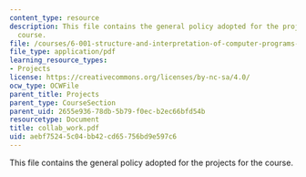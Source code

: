 ```yaml
---
content_type: resource
description: This file contains the general policy adopted for the projects for the
  course.
file: /courses/6-001-structure-and-interpretation-of-computer-programs-spring-2005/aebf75245c04bb42cd65756bd9e597c6_collab_work.pdf
file_type: application/pdf
learning_resource_types:
- Projects
license: https://creativecommons.org/licenses/by-nc-sa/4.0/
ocw_type: OCWFile
parent_title: Projects
parent_type: CourseSection
parent_uid: 2655e936-78db-5b79-f0ec-b2ec66bfd54b
resourcetype: Document
title: collab_work.pdf
uid: aebf7524-5c04-bb42-cd65-756bd9e597c6
---
```

This file contains the general policy adopted for the projects for the course.